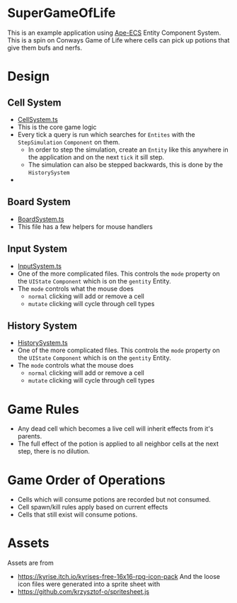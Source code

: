 # SuperGameOfLife
This is an example application using [Ape-ECS](https://github.com/fritzy/ape-ecs) Entity Component System.  This is a spin on Conways Game of Life where cells can pick up potions that give them bufs and nerfs.

# Design

## Cell System
* [CellSystem.ts](https://github.com/esromneb/SuperGameOfLife/blob/master/src/systems/CellSystem.ts)
* This is the core game logic
* Every tick a query is run which searches for `Entites` with the `StepSimulation` `Component` on them.
  * In order to step the simulation, create an `Entity` like this anywhere in the application and on the next `tick` it sill step.
  * The simulation can also be stepped backwards, this is done by the `HistorySystem`
* 

## Board System
* [BoardSystem.ts](https://github.com/esromneb/SuperGameOfLife/blob/master/src/systems/BoardSystem.ts)
* This file has a few helpers for mouse handlers

## Input System
* [InputSystem.ts](https://github.com/esromneb/SuperGameOfLife/blob/master/src/systems/InputSystem.ts)
* One of the more complicated files.  This controls the `mode` property on the `UIState` `Component` which is on the `gentity` Entity.
* The `mode` controls what the mouse does
  * `normal` clicking will add or remove a cell
  * `mutate` clicking will cycle through cell types

## History System
* [HistorySystem.ts](https://github.com/esromneb/SuperGameOfLife/blob/master/src/systems/HistorySystem.ts)
* One of the more complicated files.  This controls the `mode` property on the `UIState` `Component` which is on the `gentity` Entity.
* The `mode` controls what the mouse does
  * `normal` clicking will add or remove a cell
  * `mutate` clicking will cycle through cell types

# Game Rules
* Any dead cell which becomes a live cell will inherit effects from it's parents.
* The full effect of the potion is applied to all neighbor cells at the next step, there is no dilution.

# Game Order of Operations
* Cells which will consume potions are recorded but not consumed.
* Cell spawn/kill rules apply based on current effects
* Cells that still exist will consume potions.

# Assets
Assets are from
* https://kyrise.itch.io/kyrises-free-16x16-rpg-icon-pack
And the loose icon files were generated into a sprite sheet with
* https://github.com/krzysztof-o/spritesheet.js

